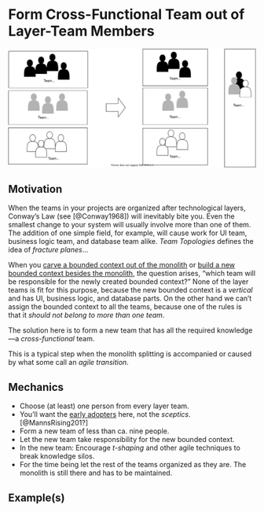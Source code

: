 # Form Cross-Functional Team out of Layer-Team Members

![](../../images/domain-driven-refactorings/socio-technical/layer-teams-to-cross-functional-team.drawio.svg)

## Motivation

When the teams in your projects are organized after technological layers, Conway’s Law (see [@Conway1968]) will inevitably bite you. Even the smallest change to your system will usually involve more than one of them. The addition of one simple field, for example, will cause work for UI team, business logic team, and database team alike. *Team Topologies* defines the idea of *fracture planes*...

When you [carve a bounded context out of the monolith](carve-bounded-context-out-of-monolith) or [build a new bounded context besides the monolith](build-new-bounded-context-from-scratch), the question arises, “which team will be responsible for the newly created bounded context?” None of the layer teams is fit for this purpose, because the new bounded context is a *vertical* and has UI, business logic, and database parts. On the other hand we can’t assign the bounded context to all the teams, because one of the rules is that it *should not belong to more than one team*.

The solution here is to form a new team that has all the required knowledge—a *cross-functional* team.

This is a typical step when the monolith splitting is accompanied or caused by what some call an *agile transition*.

## Mechanics

- Choose (at least) one person from every layer team.
- You’ll want the [early adopters]() here, not the *sceptics*. [@MannsRising201?]
- Form a new team of less than ca. nine people.
- Let the new team take responsibility for the new bounded context.
- In the new team: Encourage *t-shaping* and other agile techniques to break knowledge silos.
- For the time being let the rest of the teams organized as they are. The monolith is still there and has to be maintained.

## Example(s)
